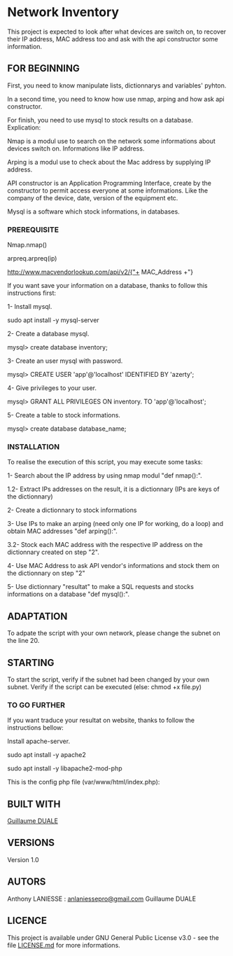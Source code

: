 # Network Inventory

This project is expected to look after what devices are switch on, to recover their IP address, MAC address too and ask with the api constructor some information. 

## FOR BEGINNING
First, you need to know manipulate lists, dictionnarys and variables' pyhton.

In a second time, you need to know how use nmap, arping and how ask api constructor.

For finish, you need to use mysql to stock results on a database.
Explication: 

Nmap is a modul use to search on the network some informations about devices switch on. Informations like IP address. 

Arping is a modul use to check about the Mac address by supplying IP address.

API constructor is an Application Programming Interface, create by the constructor to permit access everyone at some informations. Like the company of the device, date, version of the equipment etc.  

Mysql is a software which stock informations, in databases.

### PREREQUISITE
Nmap.nmap()

arpreq.arpreq(ip)

http://www.macvendorlookup.com/api/v2/{"+ MAC_Address +"}

If you want save your information on a database, thanks to follow this instructions first:

1- Install mysql.

sudo apt install -y mysql-server

2- Create a database mysql.

mysql> create database inventory;

3- Create an user mysql with password.

mysql> CREATE USER 'app'@'localhost' IDENTIFIED BY 'azerty';

4- Give privileges to your user.

mysql> GRANT ALL PRIVILEGES ON inventory. TO 'app'@'localhost';

5- Create a table to stock informations.

mysql> create database database_name;

### INSTALLATION
To realise the execution of this script, you may execute some tasks:

1- Search about the IP address by using nmap modul "def nmap():".

1.2- Extract IPs addresses on the result, it is a dictionnary (IPs are keys of the dictionnary)

2- Create a dictionnary to stock informations

3- Use IPs to make an arping (need only one IP for working, do a loop) and obtain MAC addresses "def arping():".

3.2- Stock each MAC address with the respective IP address on the dictionnary created on step "2".

4- Use MAC Address to ask API vendor's informations and stock them on the dictionnary on step "2"

5- Use dictionnary "resultat" to make a SQL requests and stocks informations on a database "def mysql():".

## ADAPTATION
To adpate the script with your own network, please change the subnet on the line 20. 

## STARTING
To start the script, verify if the subnet had been changed by your own subnet. 
Verify if the script can be executed (else: chmod +x file.py)

### TO GO FURTHER
If you want traduce your resultat on website, thanks to follow the instructions bellow: 

Install apache-server.

sudo apt install -y apache2

sudo apt install -y libapache2-mod-php

This is the config php file (var/www/html/index.php):

## BUILT WITH
[Guillaume DUALE](https://github.com/tazou)

## VERSIONS
Version 1.0

## AUTORS
Anthony LANIESSE : anlaniessepro@gmail.com
Guillaume DUALE

## LICENCE
This project is available under GNU General Public License v3.0 - see the file [LICENSE.md](LICENSE.md) for more informations.

